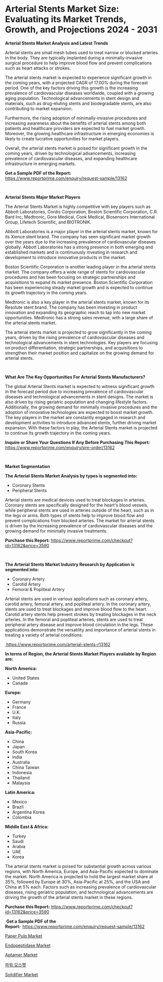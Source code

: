 <p><h1>Arterial Stents Market Size: Evaluating its Market Trends, Growth, and Projections 2024 - 2031</h1></p><p><strong>Arterial Stents Market Analysis and Latest Trends</strong></p>
<p><p>Arterial stents are small mesh tubes used to treat narrow or blocked arteries in the body. They are typically implanted during a minimally-invasive surgical procedure to help improve blood flow and prevent complications such as heart attacks or strokes.</p><p>The arterial stents market is expected to experience significant growth in the coming years, with a projected CAGR of 17.00% during the forecast period. One of the key factors driving this growth is the increasing prevalence of cardiovascular diseases worldwide, coupled with a growing aging population. Technological advancements in stent design and materials, such as drug-eluting stents and biodegradable stents, are also contributing to market expansion.</p><p>Furthermore, the rising adoption of minimally-invasive procedures and increasing awareness about the benefits of arterial stents among both patients and healthcare providers are expected to fuel market growth. Moreover, the growing healthcare infrastructure in emerging economies is likely to create lucrative opportunities for market players.</p><p>Overall, the arterial stents market is poised for significant growth in the coming years, driven by technological advancements, increasing prevalence of cardiovascular diseases, and expanding healthcare infrastructure in emerging markets.</p></p>
<p><strong>Get a Sample PDF of the Report:&nbsp;</strong> <a href="https://www.reportprime.com/enquiry/request-sample/13162">https://www.reportprime.com/enquiry/request-sample/13162</a></p>
<p>&nbsp;</p>
<p><strong>Arterial Stents Major Market Players</strong></p>
<p><p>The Arterial Stents Market is highly competitive with key players such as Abbott Laboratories, Cordis Corporation, Boston Scientific Corporation, C.R. Bard Inc, Medtronic, Gore Medical, Cook Medical, Biosensors International Group, Lifetech Scientific, and BIOTRONIK. </p><p>Abbott Laboratories is a major player in the arterial stents market, known for its Xience stent brand. The company has seen significant market growth over the years due to the increasing prevalence of cardiovascular diseases globally. Abbott Laboratories has a strong presence in both emerging and established markets and is continuously investing in research and development to introduce innovative products in the market.</p><p>Boston Scientific Corporation is another leading player in the arterial stents market. The company offers a wide range of stents for cardiovascular procedures and has been focusing on strategic partnerships and acquisitions to expand its market presence. Boston Scientific Corporation has been experiencing steady market growth and is expected to continue its growth trajectory in the coming years.</p><p>Medtronic is also a key player in the arterial stents market, known for its Resolute stent brand. The company has been investing in product innovation and expanding its geographic reach to tap into new market opportunities. Medtronic has a strong sales revenue, with a large share of the arterial stents market.</p><p>The arterial stents market is projected to grow significantly in the coming years, driven by the rising prevalence of cardiovascular diseases and technological advancements in stent technologies. Key players are focusing on product differentiation, strategic partnerships, and acquisitions to strengthen their market position and capitalize on the growing demand for arterial stents.</p></p>
<p>&nbsp;</p>
<p><strong>What Are The Key Opportunities For Arterial Stents Manufacturers?</strong></p>
<p><p>The global Arterial Stents market is expected to witness significant growth in the forecast period due to increasing prevalence of cardiovascular diseases and technological advancements in stent designs. The market is also driven by rising geriatric population and changing lifestyle factors. Additionally, the growing demand for minimally invasive procedures and the adoption of innovative technologies are expected to boost market growth. The key players in the market are constantly engaged in research and development activities to introduce advanced stents, further driving market expansion. With these factors in play, the Arterial Stents market is projected to continue its growth trajectory in the coming years.</p></p>
<p><strong>Inquire or Share Your Questions If Any Before Purchasing This Report:</strong> <a href="https://www.reportprime.com/enquiry/pre-order/13162">https://www.reportprime.com/enquiry/pre-order/13162</a></p>
<p>&nbsp;</p>
<p><strong>Market Segmentation</strong></p>
<p><strong>The Arterial Stents Market Analysis by types is segmented into:</strong></p>
<p><ul><li>Coronary Stents</li><li>Peripheral Stents</li></ul></p>
<p><p>Arterial stents are medical devices used to treat blockages in arteries. Coronary stents are specifically designed for the heart's blood vessels, while peripheral stents are used in arteries outside of the heart, such as in the legs or arms. Both types of stents help to improve blood flow and prevent complications from blocked arteries. The market for arterial stents is driven by the increasing prevalence of cardiovascular diseases and the growing demand for minimally invasive treatments.</p></p>
<p><strong>Purchase this Report:&nbsp;</strong><a href="https://www.reportprime.com/checkout?id=13162&price=3590">https://www.reportprime.com/checkout?id=13162&price=3590</a></p>
<p>&nbsp;</p>
<p><strong>The Arterial Stents Market Industry Research by Application is segmented into:</strong></p>
<p><ul><li>Coronary Artery</li><li>Carotid Artery</li><li>Femoral & Popliteal Artery</li></ul></p>
<p><p>Arterial stents are used in various applications such as coronary artery, carotid artery, femoral artery, and popliteal artery. In the coronary artery, stents are used to treat blockages and improve blood flow to the heart. Carotid artery stents help prevent strokes by treating blockages in the neck arteries. In the femoral and popliteal arteries, stents are used to treat peripheral artery disease and improve blood circulation in the legs. These applications demonstrate the versatility and importance of arterial stents in treating a variety of arterial conditions.</p></p>
<p><a href="https://www.reportprime.com/arterial-stents-r13162">&nbsp;https://www.reportprime.com/arterial-stents-r13162</a></p>
<p><strong>In terms of Region, the Arterial Stents Market Players available by Region are:</strong></p>
<p>
    <p> <strong> North America: </strong>
        <ul>
            <li>United States</li>
            <li>Canada</li>
        </ul>
        </p> 
    <p> <strong> Europe: </strong>
        <ul>
            <li>Germany</li>
            <li>France</li>
            <li>U.K.</li>
            <li>Italy</li>
            <li>Russia</li>
        </ul>
        </p> 
    <p> <strong> Asia-Pacific: </strong>
        <ul>
            <li>China</li>
            <li>Japan</li>
            <li>South Korea</li>
            <li>India</li>
            <li>Australia</li>
            <li>China Taiwan</li>
            <li>Indonesia</li>
            <li>Thailand</li>
            <li>Malaysia</li>
        </ul>
        </p> 
    <p> <strong> Latin America: </strong>
        <ul>
            <li>Mexico</li>
            <li>Brazil</li>
            <li>Argentina Korea</li>
            <li>Colombia</li>
        </ul>
        </p> 
    <p> <strong> Middle East & Africa: </strong>
        <ul>
            <li>Turkey</li>
            <li>Saudi</li>
            <li>Arabia</li>
            <li>UAE</li>
            <li>Korea</li>
        </ul>
    </p>
    </p>
<p><p>The arterial stents market is poised for substantial growth across various regions, with North America, Europe, and Asia-Pacific expected to dominate the market. North America is projected to hold the largest market share at 35%, followed by Europe at 30%, Asia-Pacific at 25%, and the USA and China at 5% each. Factors such as increasing prevalence of cardiovascular diseases, rising geriatric population, and technological advancements are driving the growth of the arterial stents market in these regions.</p></p>
<p><strong>Purchase this Report: </strong><a href="https://www.reportprime.com/checkout?id=13162&price=3590">https://www.reportprime.com/checkout?id=13162&price=3590</a></p>
<p>&nbsp;<strong>Get a Sample PDF of the Report:&nbsp;&nbsp;</strong><a href="https://www.reportprime.com/enquiry/request-sample/13162">https://www.reportprime.com/enquiry/request-sample/13162</a></p>
<p><strong></strong></p>
<p><p><a href="https://issuu.com/reportprime-2/docs/paper-pulp-market-size-2030.pptx">Paper Pulp Market</a></p><p><a href="https://issuu.com/reportprime-2/docs/endopeptidase-market-size-2030.pptx">Endopeptidase Market</a></p><p><a href="https://github.com/Sarissaschmalingtr6fz2739/Market-Research-Report-List-2/blob/main/aptamer-market.md">Aptamer Market</a></p><p><a href="https://github.com/wallacBahrtyinger567686/Market-Research-Report-List-1/blob/main/359620627837.md">파워 모스펫</a></p><p><a href="https://github.com/jodemen/Market-Research-Report-List-2/blob/main/solidifier-market.md">Solidifier Market</a></p></p>